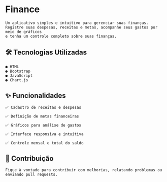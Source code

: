 
#   Finance
    Um aplicativo simples e intuitivo para gerenciar suas finanças. 
    Registre suas despesas, receitas e metas, acompanhe seus gastos por meio de gráficos 
    e tenha um controle completo sobre suas finanças.


## 🛠️ Tecnologias Utilizadas
    ● HTML
    ● Bootstrap
    ● JavaScript 
    ● Chart.js

## ✨ Funcionalidades
    ✅ Cadastro de receitas e despesas

    ✅ Definição de metas financeiras

    ✅ Gráficos para análise de gastos

    ✅ Interface responsiva e intuitiva

    ✅ Controle mensal e total do saldo

## 🔧 Contribuição

    Fique à vontade para contribuir com melhorias, relatando problemas ou enviando pull requests.
